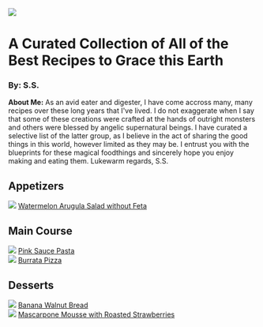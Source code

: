 <!DOCTYPE html>

<head>
  <title>The Best Food</title>
</head>

<body>
  <img src="FIND AN IMAGE"/>
  <h1> A Curated Collection of All of the Best Recipes to Grace this Earth</h1>
    <h3>By: S.S.</h3> 

  <p><strong>About Me:</strong> As an avid eater and digester, I have come accross many, many recipes over these long years that I've lived. I do not exaggerate when I say that some of these creations were crafted at the hands of outright monsters and others were blessed by angelic supernatural beings. I have curated a selective list of the latter group, as I believe in the act of sharing the good things in this world, however limited as they may be. I entrust you with the blueprints for these magical foodthings and sincerely hope you enjoy making and eating them. Lukewarm regards, S.S.</p>

 <h2>Appetizers</h2>

   <img src="FIND AN IMAGE"/>
   <a href="http://get2droothealthandwellness.com/2021/08/20/watermelon-and-arugula-salad-oil-free-and-dairy-free/" target="_blank">Watermelon Arugula Salad without Feta</a>

 <h2>Main Course</h2>

   <img src="FIND AN IMAGE"/>
   <a href="https://tastesbetterfromscratch.com/pink-sauce-pasta/" target="_blank">Pink Sauce Pasta</a><br>

   <img src="FIND AN IMAGE"/>
   <a href="https://italianfoodforever.com/2015/11/buffalo-mozzarella-burrata-pizza/" target="_blank">Burrata Pizza</a>

 <h2>Desserts</h2>

   <img src="BANANA BREAD IMAGE"/>
   <a href="https://www.foodnetwork.com/recipes/food-network-kitchen/banana-walnut-bread-recipe-2011439" target="_blank">Banana Walnut Bread</a><br>

   <img src="MOUSSE IMAGE"/>
   <a href="https://alldayidreamaboutfood.com/low-carb-mascarpone-mousse-with-roasted-strawberries/" target="_blank">Mascarpone Mousse with Roasted Strawberries</a>
